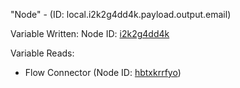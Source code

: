 "Node" - (ID: local.i2k2g4dd4k.payload.output.email)

Variable Written:
Node ID: [i2k2g4dd4k](../nodes/i2k2g4dd4k.md)

Variable Reads:
* Flow Connector (Node ID: [hbtxkrrfyo](../nodes/hbtxkrrfyo.md))
